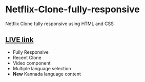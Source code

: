 # Netflix-Clone-fully-responsive
Netflix Clone fully responsive using HTML and CSS

## <a href="https://d-invisible.github.io/Netflix-Clone-fully-responsive/"> LIVE link </a>

<ul>
  <li>Fully Responsive</li>
  <li>Recent Clone</li>
  <li>Video component</li>
  <li>Multiple language selection</li>
  <li><b>New</b> Kannada language content</li>
</ul>
